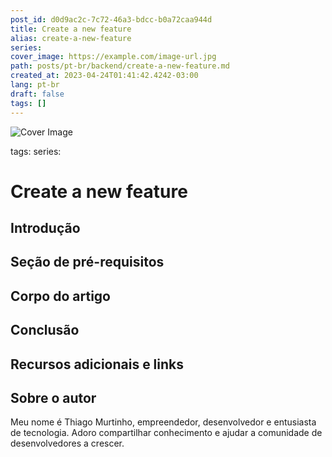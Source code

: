 ```yaml
---
post_id: d0d9ac2c-7c72-46a3-bdcc-b0a72caa944d
title: Create a new feature
alias: create-a-new-feature
series: 
cover_image: https://example.com/image-url.jpg
path: posts/pt-br/backend/create-a-new-feature.md
created_at: 2023-04-24T01:41:42.4242-03:00
lang: pt-br
draft: false
tags: []
---
```

![Cover Image](https://example.com/image-url.jpg)

tags: 
series: 

# Create a new feature

## Introdução  

 
## Seção de pré-requisitos  

 
## Corpo do artigo  

 
## Conclusão  

 
## Recursos adicionais e links  

 
## Sobre o autor
Meu nome é Thiago Murtinho, empreendedor, desenvolvedor e entusiasta de tecnologia. Adoro compartilhar conhecimento e ajudar a comunidade de desenvolvedores a crescer.



